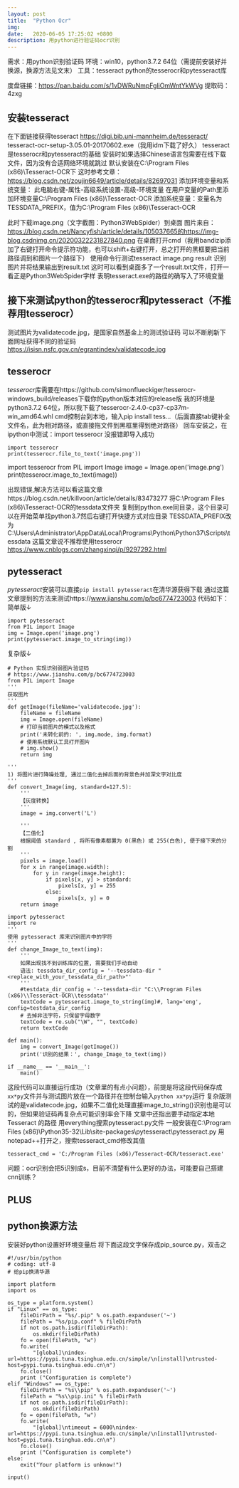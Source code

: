 ```yaml
---
layout: post
title:  "Python Ocr"
img: 
date:   2020-06-05 17:25:02 +0800
description: 用python进行验证码ocr识别
---
```


需求：用python识别验证码
环境：win10，python3.7.2 64位（需提前安装好并换源，换源方法见文末）
工具：tesseract python的tesserocr和pytesseract库

度盘链接：https://pan.baidu.com/s/1vDWRuNmpFgliOmWntYkWVg 提取码：4zxg

## 安装tesseract
在下面链接获得tesseract
https://digi.bib.uni-mannheim.de/tesseract/
tesseract-ocr-setup-3.05.01-20170602.exe（我用idm下载了好久）
tesseract是tesserocr和pytesseract的基础
安装时如果选择Chinese语言包需要在线下载文件，因为没有合适网络环境就跳过
默认安装在C:\Program Files (x86)\Tesseract-OCR下
这时参考文章：https://blog.csdn.net/zoujin6649/article/details/82697031
添加环境变量和系统变量：
此电脑右键-属性-高级系统设置-高级-环境变量
在用户变量的Path里添加环境变量C:\Program Files (x86)\Tesseract-OCR
添加系统变量：变量名为TESSDATA_PREFIX，值为C:\Program Files (x86)\Tesseract-OCR

此时下载image.png（文字截图：Python3WebSpider）到桌面
图片来自：https://blog.csdn.net/Nancyfish/article/details/105037665的https://img-blog.csdnimg.cn/20200322231827840.png
在桌面打开cmd（我用bandizip添加了右键打开命令提示符功能，也可以shift+右键打开，总之打开的黑框要把当前路径调到和图片一个路径下）
使用命令行测试tesseract image.png result 识别图片并将结果输出到result.txt
这时可以看到桌面多了一个result.txt文件，打开一看正是Python3WebSpider字样
表明tesseract.exe的路径的确写入了环境变量

## 接下来测试python的tesserocr和pytesseract（不推荐用tesserocr）
测试图片为validatecode.jpg，是国家自然基金上的测试验证码
可以不断刷新下面网址获得不同的验证码
https://isisn.nsfc.gov.cn/egrantindex/validatecode.jpg

## tesserocr
*tesserocr*库需要在https://github.com/simonflueckiger/tesserocr-windows_build/releases下载你的python版本对应的release版
我的环境是python3.7.2 64位，所以我下载了tesserocr-2.4.0-cp37-cp37m-win_amd64.whl
cmd控制台到本地，输入pip install tess...（后面直接tab键补全文件名，此为相对路径，或直接拖文件到黑框里得到绝对路径）
回车安装之，在ipython中测试：import tesserocr 没报错即导入成功
```
import tesserocr
print(tesserocr.file_to_text('image.png'))
```
import tesserocr
from PIL import Image
image = Image.open('image.png')
print(tesserocr.image_to_text(image))

出现错误,解决方法可以看这篇文章https://blog.csdn.net/killvoon/article/details/83473277
将C:\Program Files (x86)\Tesseract-OCR的tessdata文件夹
复制到python.exe同目录，这个目录可以在开始菜单找python3.7然后右键打开快捷方式对应目录
TESSDATA_PREFIX改为C:\Users\Administrator\AppData\Local\Programs\Python\Python37\Scripts\tessdata
这篇文章说不推荐使用tesserocr https://www.cnblogs.com/zhangxinqi/p/9297292.html

## pytesseract
*pytesseract*安装可以直接`pip install pytesseract`在清华源获得下载
通过这篇文章提到的方法来测试https://www.jianshu.com/p/bc6774723003
代码如下：
简单版↓
```
import pytesseract
from PIL import Image
img = Image.open('image.png')
print(pytesseract.image_to_string(img))
```
复杂版↓
```
# Python 实现识别弱图片验证码
# https://www.jianshu.com/p/bc6774723003
from PIL import Image
'''
获取图片
'''
def getImage(fileName='validatecode.jpg'):
    fileName = fileName
    img = Image.open(fileName)
    # 打印当前图片的模式以及格式
    print('未转化前的: ', img.mode, img.format)
    # 使用系统默认工具打开图片
    # img.show()
    return img

'''
1) 将图片进行降噪处理, 通过二值化去掉后面的背景色并加深文字对比度
'''
def convert_Image(img, standard=127.5):
    '''
    【灰度转换】
    '''
    image = img.convert('L')

    '''
    【二值化】
    根据阈值 standard , 将所有像素都置为 0(黑色) 或 255(白色), 便于接下来的分割
    '''
    pixels = image.load()
    for x in range(image.width):
        for y in range(image.height):
            if pixels[x, y] > standard:
                pixels[x, y] = 255
            else:
                pixels[x, y] = 0
    return image

import pytesseract
import re
'''
使用 pytesseract 库来识别图片中的字符
'''
def change_Image_to_text(img):
    '''
    如果出现找不到训练库的位置, 需要我们手动自动
    语法: tessdata_dir_config = '--tessdata-dir "<replace_with_your_tessdata_dir_path>"'
    '''
    #testdata_dir_config = '--tessdata-dir "C:\\Program Files (x86)\\Tesseract-OCR\\tessdata"'
    textCode = pytesseract.image_to_string(img)#, lang='eng', config=testdata_dir_config
    # 去掉非法字符，只保留字母数字
    textCode = re.sub("\W", "", textCode)
    return textCode

def main():
    img = convert_Image(getImage())
    print('识别的结果：', change_Image_to_text(img))

if __name__ == '__main__':
    main()

```
这段代码可以直接运行成功（文章里的有点小问题），前提是将这段代码保存成`xx*py`文件并与测试图片放在一个路径并在控制台输入`python xx*py`运行
复杂版测试的是validatecode.jpg，如果不二值化处理直接image_to_string()识别也是可以的，但如果验证码再复杂点可能识别率会下降
文章中还指出要手动指定本地 Tesseract 的路径
用everything搜索pytesseract.py文件
一般安装在C:\Program Files (x86)\Python35-32\Lib\site-packages\pytesseract\pytesseract.py
用notepad++打开之，搜索tesseract_cmd修改其值
```
tesseract_cmd = 'C:/Program Files (x86)/Tesseract-OCR/tesseract.exe'
```
问题：ocr识别会把5识别成s，目前不清楚有什么更好的办法，可能要自己搭建cnn训练？

## PLUS

## python换源方法
安装好python设置好环境变量后
将下面这段文字保存成pip_source.py，双击之
```
#!/usr/bin/python
# coding: utf-8
# 给pip换清华源

import platform
import os

os_type = platform.system()
if "Linux" == os_type:
    fileDirPath = "%s/.pip" % os.path.expanduser('~')
    filePath = "%s/pip.conf" % fileDirPath
    if not os.path.isdir(fileDirPath):
        os.mkdir(fileDirPath)
    fo = open(filePath, "w")
    fo.write(
        "[global]\nindex-url=https://pypi.tuna.tsinghua.edu.cn/simple/\n[install]\ntrusted-host=pypi.tuna.tsinghua.edu.cn\n")
    fo.close()
    print ("Configuration is complete")
elif "Windows" == os_type:
    fileDirPath = "%s\\pip" % os.path.expanduser('~')
    filePath = "%s\\pip.ini" % fileDirPath
    if not os.path.isdir(fileDirPath):
        os.mkdir(fileDirPath)
    fo = open(filePath, "w")
    fo.write(
        "[global]\ntimeout = 6000\nindex-url=https://pypi.tuna.tsinghua.edu.cn/simple/\n[install]\ntrusted-host=pypi.tuna.tsinghua.edu.cn\n")
    fo.close()
    print ("Configuration is complete")
else:
    exit("Your platform is unknow!")

input()
```



